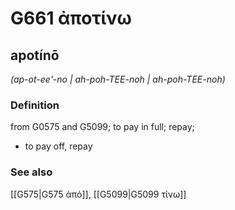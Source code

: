 # G661 ἀποτίνω

## apotínō

_(ap-ot-ee'-no | ah-poh-TEE-noh | ah-poh-TEE-noh)_

### Definition

from G0575 and G5099; to pay in full; repay; 

- to pay off, repay

### See also

[[G575|G575 ἀπό]], [[G5099|G5099 τίνω]]
